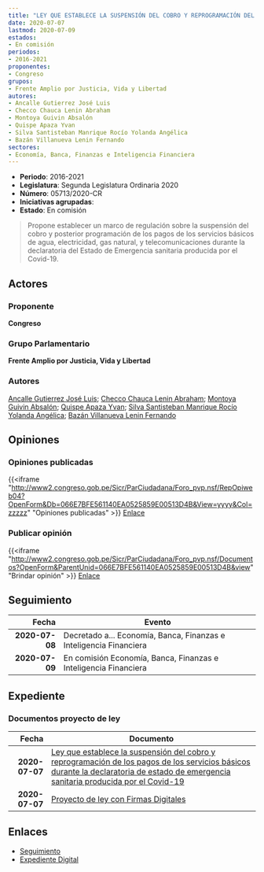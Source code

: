 ```yaml
---
title: "LEY QUE ESTABLECE LA SUSPENSIÓN DEL COBRO Y REPROGRAMACIÓN DEL PAGO DE LOS SERVICIOS BÁSICOS DURANTE LA DECLARATORIA DE ESTADO DE EMERGENCIA SANITARIA PRODUCIDA POR EL COVID-19"
date: 2020-07-07
lastmod: 2020-07-09
estados:
- En comisión
periodos:
- 2016-2021
proponentes:
- Congreso
grupos:
- Frente Amplio por Justicia, Vida y Libertad
autores:
- Ancalle Gutierrez José Luis
- Checco Chauca Lenin Abraham
- Montoya Guivin Absalón
- Quispe Apaza Yvan
- Silva Santisteban Manrique Rocío Yolanda Angélica
- Bazán Villanueva Lenin Fernando
sectores:
- Economía, Banca, Finanzas e Inteligencia Financiera
---
```

- **Periodo**: 2016-2021
- **Legislatura**: Segunda Legislatura Ordinaria 2020
- **Número**: 05713/2020-CR
- **Iniciativas agrupadas**: 
- **Estado**: En comisión

> Propone establecer un marco de regulación sobre la suspensión del cobro y posterior programación de los pagos de los servicios básicos de agua, electricidad, gas natural, y telecomunicaciones durante la declaratoria del Estado de Emergencia sanitaria producida por el Covid-19.


## Actores

### Proponente

**Congreso**

### Grupo Parlamentario

**Frente Amplio por Justicia, Vida y Libertad**

### Autores

[Ancalle Gutierrez José Luis](mailto:mailto:jancalle@congreso.gob.pe); [Checco Chauca Lenin Abraham](mailto:mailto:lchecco@congreso.gob.pe); [Montoya Guivin Absalón](mailto:mailto:amontoya@congreso.gob.pe); [Quispe Apaza Yvan](mailto:mailto:mquispes@congreso.gob.pe); [Silva Santisteban Manrique Rocío Yolanda Angélica](mailto:mailto:rsilvas@congreso.gob.pe); [Bazán Villanueva Lenin Fernando](mailto:mailto:lbazan@congreso.gob.pe)

## Opiniones

### Opiniones publicadas

{{<iframe "http://www2.congreso.gob.pe/Sicr/ParCiudadana/Foro_pvp.nsf/RepOpiweb04?OpenForm&Db=066E7BFE561140EA0525859E00513D4B&View=yyyy&Col=zzzzz" "Opiniones publicadas" >}}
[Enlace](http://www2.congreso.gob.pe/Sicr/ParCiudadana/Foro_pvp.nsf/RepOpiweb04?OpenForm&Db=066E7BFE561140EA0525859E00513D4B&View=yyyy&Col=zzzzz)

### Publicar opinión

{{<iframe "http://www2.congreso.gob.pe/Sicr/ParCiudadana/Foro_pvp.nsf/Documentos?OpenForm&ParentUnid=066E7BFE561140EA0525859E00513D4B&view" "Brindar opinión" >}}
[Enlace](http://www2.congreso.gob.pe/Sicr/ParCiudadana/Foro_pvp.nsf/Documentos?OpenForm&ParentUnid=066E7BFE561140EA0525859E00513D4B&view)


## Seguimiento

| Fecha | Evento |
|------:|--------|
| **2020-07-08** | Decretado a... Economía, Banca, Finanzas e Inteligencia Financiera |
| **2020-07-09** | En comisión Economía, Banca, Finanzas e Inteligencia Financiera |

## Expediente

### Documentos proyecto de ley

| Fecha | Documento |
|------:|-----------|
| **2020-07-07** | [Ley que establece la suspensión del cobro y reprogramación de los pagos de los servicios básicos durante la declaratoria de estado de emergencia sanitaria producida por el Covid-19](http://www.leyes.congreso.gob.pe/Documentos/2016_2021/Proyectos_de_Ley_y_de_Resoluciones_Legislativas/PL05713-20200707.pdf) |
| **2020-07-07** | [Proyecto de ley con Firmas Digitales](http://www.leyes.congreso.gob.pe/Documentos/2016_2021/Proyectos_de_Ley_y_de_Resoluciones_Legislativas/Proyectos_Firmas_digitales/PL05713.pdf) |

## Enlaces

- [Seguimiento](http://www2.congreso.gob.pe/Sicr/TraDocEstProc/CLProLey2016.nsf/f7fff46988ca05b1052578e100829cc7/73db869086fbb4cd0525859e00750acd?OpenDocument)
- [Expediente Digital](http://www2.congreso.gob.pe/Sicr/TraDocEstProc/CLProLey2016.nsf/f7fff46988ca05b1052578e100829cc7/73db869086fbb4cd0525859e00750acd?OpenDocument&Click=05257FB7005EB655.eb71d0cf91d8294e05256cdf006b5706/$Body/0.1C6C)

